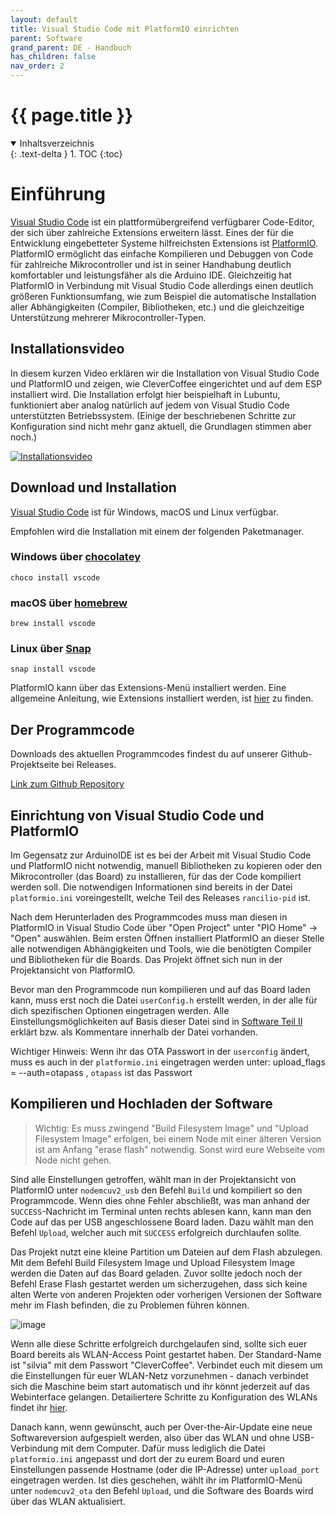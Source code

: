 ```yaml
---
layout: default
title: Visual Studio Code mit PlatformIO einrichten
parent: Software
grand_parent: DE - Handbuch
has_children: false
nav_order: 2
---
```


#   {{ page.title }}

<details open markdown="block">
  <summary>
    Inhaltsverzeichnis
  </summary>
  {: .text-delta }
1. TOC
{:toc}
</details>

# Einführung

[Visual Studio Code](https://code.visualstudio.com/) ist ein plattformübergreifend verfügbarer Code-Editor, der sich über zahlreiche Extensions erweitern lässt. Eines der für die Entwicklung eingebetteter Systeme hilfreichsten Extensions ist [PlatformIO](https://platformio.org/). PlatformIO ermöglicht das einfache Kompilieren und Debuggen von Code für zahlreiche Mikrocontroller und ist in seiner Handhabung deutlich komfortabler und leistungsfäher als die Arduino IDE. Gleichzeitig hat PlatformIO in Verbindung mit Visual Studio Code allerdings einen deutlich größeren Funktionsumfang, wie zum Beispiel die automatische Installation aller Abhängigkeiten (Compiler, Bibliotheken, etc.) und die gleichzeitige Unterstützung mehrerer Mikrocontroller-Typen.

## Installationsvideo

In diesem kurzen Video erklären wir die Installation von Visual Studio Code und PlatformIO und zeigen, wie CleverCoffee eingerichtet und auf dem ESP installiert wird. Die Installation erfolgt hier beispielhaft in Lubuntu, funktioniert aber analog natürlich auf jedem von Visual Studio Code unterstützten Betriebssystem.
(Einige der beschriebenen Schritte zur Konfiguration sind nicht mehr ganz aktuell, die Grundlagen stimmen aber noch.)

[![Installationsvideo](http://i3.ytimg.com/vi/OpYECpZG_FE/hqdefault.jpg)](https://www.youtube.com/watch?v=OpYECpZG_FE)

## Download und Installation

[Visual Studio Code](https://code.visualstudio.com) ist für Windows, macOS und Linux verfügbar.

Empfohlen wird die Installation mit einem der folgenden Paketmanager.

### Windows über [chocolatey](https://chocolatey.org/)

```choco install vscode```

### macOS über [homebrew](https://brew.sh)

```brew install vscode```

### Linux über [Snap](https://snapcraft.io/)

```snap install vscode```

PlatformIO kann über das Extensions-Menü installiert werden. Eine allgemeine Anleitung, wie Extensions installiert werden, ist [hier](https://code.visualstudio.com/docs/editor/extension-gallery) zu finden. 

## Der Programmcode

Downloads des aktuellen Programmcodes findest du auf unserer Github-Projektseite bei Releases.

[Link zum Github Repository](https://github.com/rancilio-pid/ranciliopid/releases)

## Einrichtung von Visual Studio Code und PlatformIO

Im Gegensatz zur ArduinoIDE ist es bei der Arbeit mit Visual Studio Code und PlatformIO nicht notwendig, manuell Bibliotheken zu kopieren oder den Mikrocontroller (das Board) zu installieren, für das der Code kompiliert werden soll. Die notwendigen Informationen sind bereits in der Datei `platformio.ini` voreingestellt, welche Teil des Releases `rancilio-pid` ist.

Nach dem Herunterladen des Programmcodes muss man diesen in PlatformIO in Visual Studio Code über "Open Project" unter "PIO Home" -> "Open" auswählen. Beim ersten Öffnen installiert PlatformIO an dieser Stelle alle notwendigen Abhängigkeiten und Tools, wie die benötigten Compiler und Bibliotheken für die Boards. Das Projekt öffnet sich nun in der Projektansicht von PlatformIO.

Bevor man den Programmcode nun kompilieren und auf das Board laden kann, muss erst noch die Datei `userConfig.h` erstellt werden, in der alle für dich spezifischen Optionen eingetragen werden. Alle Einstellungsmöglichkeiten auf Basis dieser Datei sind in [Software Teil II](../software-part-II.md#userconfigh) erklärt bzw. als Kommentare innerhalb der Datei vorhanden.

Wichtiger Hinweis: 
Wenn ihr das OTA Passwort in der `userconfig` ändert, muss es auch in der `platformio.ini` eingetragen werden unter: 
upload_flags = --auth=otapass , `otapass` ist das Passwort

## Kompilieren und Hochladen der Software
> Wichtig: Es muss zwingend "Build Filesystem Image" und "Upload Filesystem Image" erfolgen, bei einem Node mit einer älteren Version ist am Anfang "erase flash" notwendig. Sonst wird eure Webseite vom Node nicht gehen.

Sind alle Einstellungen getroffen, wählt man in der Projektansicht von PlatformIO unter  `nodemcuv2_usb` den Befehl `Build` und kompiliert so den Programmcode. Wenn dies ohne Fehler abschließt, was man anhand der `SUCCESS`-Nachricht im Terminal unten rechts ablesen kann, kann man den Code auf das per USB angeschlossene Board laden. Dazu wählt man den Befehl `Upload`, welcher auch mit `SUCCESS` erfolgreich durchlaufen sollte.

Das Projekt nutzt eine kleine Partition um Dateien auf dem Flash abzulegen. Mit dem Befehl Build Filesystem Image und Upload Filesystem Image werden die Daten auf das Board geladen. Zuvor sollte jedoch noch der Befehl Erase Flash gestartet werden um sicherzugehen, dass sich keine alten Werte von anderen Projekten oder vorherigen Versionen der Software mehr im Flash befinden, die zu Problemen führen können.

![image](https://user-images.githubusercontent.com/1299533/193664274-e8e294b8-0a34-405f-929e-6899b6080966.png)

Wenn alle diese Schritte erfolgreich durchgelaufen sind, sollte sich euer Board bereits als WLAN-Access Point gestartet haben. Der Standard-Name ist "silvia" mit dem Passwort "CleverCoffee". Verbindet euch mit diesem um die Einstellungen für euer WLAN-Netz vorzunehmen - danach verbindet sich die Maschine beim start automatisch und ihr könnt jederzeit auf das Webinterface gelangen. Detailiertere Schritte zu Konfiguration des WLANs findet ihr [hier](ErsteinrichtungWLAN.md).

Danach kann, wenn gewünscht, auch per Over-the-Air-Update eine neue Softwareversion aufgespielt werden, also über das WLAN und ohne USB-Verbindung mit dem Computer. Dafür muss lediglich die Datei `platformio.ini` angepasst und dort der zu eurem Board und euren Einstellungen passende Hostname (oder die IP-Adresse) unter `upload_port` eingetragen werden. Ist dies geschehen, wählt ihr im PlatformIO-Menü unter `nodemcuv2_ota` den Befehl `Upload`, und die Software des Boards wird über das WLAN aktualisiert. 
<!-- Dieser Prozess ist für die ArduinoIDE kurz [hier](../software-part-II.md#ota-1) erklärt.  -->
